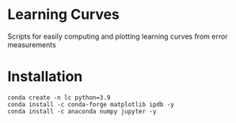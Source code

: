 # Learning Curves
Scripts for easily computing and plotting learning curves from error measurements

# Installation
```
conda create -n lc python=3.9
conda install -c conda-forge matplotlib ipdb -y
conda install -c anaconda numpy jupyter -y
```